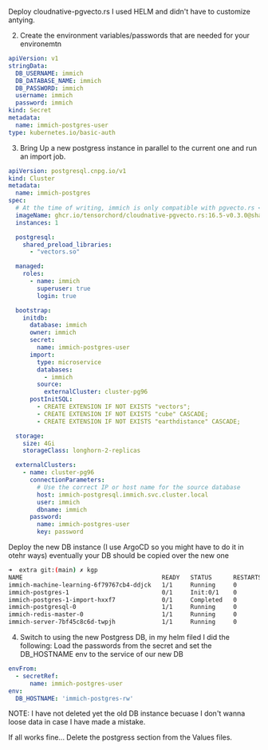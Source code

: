 Deploy cloudnative-pgvecto.rs I used HELM and didn't have to customize antying. 

2) Create the environment variables/passwords that are needed for your environemtn
```yaml
apiVersion: v1
stringData:
  DB_USERNAME: immich
  DB_DATABASE_NAME: immich
  DB_PASSWORD: immich
  username: immich
  password: immich
kind: Secret
metadata:
  name: immich-postgres-user
type: kubernetes.io/basic-auth
```
3) Bring Up a new postgress instance in parallel to the current one and run an import job. 

```yaml
apiVersion: postgresql.cnpg.io/v1
kind: Cluster
metadata:
  name: immich-postgres
spec:
  # At the time of writing, immich is only compatible with pgvecto.rs <0.4. Latest postgres image with that version is 16.5.
  imageName: ghcr.io/tensorchord/cloudnative-pgvecto.rs:16.5-v0.3.0@sha256:be3f025d79aa1b747817f478e07e71be43236e14d00d8a9eb3914146245035ba
  instances: 1

  postgresql:
    shared_preload_libraries:
      - "vectors.so"

  managed:
    roles:
      - name: immich
        superuser: true
        login: true

  bootstrap:
    initdb:
      database: immich
      owner: immich
      secret:
        name: immich-postgres-user
      import:
        type: microservice
        databases:
          - immich
        source:
          externalCluster: cluster-pg96
      postInitSQL:
        - CREATE EXTENSION IF NOT EXISTS "vectors";
        - CREATE EXTENSION IF NOT EXISTS "cube" CASCADE;
        - CREATE EXTENSION IF NOT EXISTS "earthdistance" CASCADE;

  storage:
    size: 4Gi
    storageClass: longhorn-2-replicas

  externalClusters:
    - name: cluster-pg96
      connectionParameters:
        # Use the correct IP or host name for the source database
        host: immich-postgresql.immich.svc.cluster.local
        user: immich
        dbname: immich
      password:
        name: immich-postgres-user
        key: password
```

Deploy the new DB instance (I use ArgoCD so you might have to do it in otehr ways) eventually your DB should be copied over the new one

```bash
➜  extra git:(main) ✗ kgp
NAME                                       READY   STATUS      RESTARTS   AGE
immich-machine-learning-6f79767cb4-ddjck   1/1     Running     0          5m6s
immich-postgres-1                          0/1     Init:0/1    0          0s
immich-postgres-1-import-hxxf7             0/1     Completed   0          5m5s
immich-postgresql-0                        1/1     Running     0          23d
immich-redis-master-0                      1/1     Running     0          23d
immich-server-7bf45c8c6d-twpjh             1/1     Running     0          5m6s
```

4) Switch to using the new Postgress DB, in my helm filed I did the following: Load the passwords from the secret and set the DB_HOSTNAME env to the service of our new DB
```yaml
envFrom:
  - secretRef:
      name: immich-postgres-user
env:
  DB_HOSTNAME: 'immich-postgres-rw'

```

NOTE: I have not deleted yet the old DB instance becuase I don't wanna loose data in case I have made a mistake. 

If all works fine... Delete the postgress section from the Values files.
